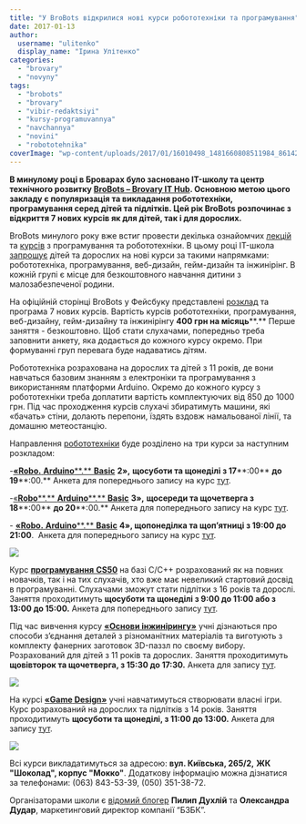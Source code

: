 ```yaml
---
title: "У BroBots відкрилися нові курси робототехніки та програмування"
date: 2017-01-13
author: 
  username: "ulitenko"
  display_name: "Ірина Улітенко"
categories: 
  - "brovary"
  - "novyny"
tags: 
  - "brobots"
  - "brovary"
  - "vibir-redaktsiyi"
  - "kursy-programuvannya"
  - "navchannya"
  - "novini"
  - "robototehnika"
coverImage: "wp-content/uploads/2017/01/16010498_1481660808511984_861428414_o-e1484219848670.jpg"
---
```


**В минулому році в Броварах було засновано IT-школу та центр технічного розвитку [BroBots – Brovary IT Hub](https://www.facebook.com/brobots.hub/). Основною метою цього закладу є популяризація та викладання робототехніки, програмування серед дітей та підлітків. Цей рік BroBots розпочинає з відкриття 7 нових курсів як для дітей, так і для дорослих.**

BroBots минулого року вже встиг провести декілька ознайомчих [лекцій](https://mpz.brovary.org/anons-lektsiya-vid-brobots-yak-robyty-kompyuterni-igry/) та [курсів](https://www.facebook.com/brobots.hub/photos/a.1546878308940887.1073741828.1544694599159258/1550098965285488/?type=3&theater) з програмування та робототехніки. В цьому році IT-школа [запрошує](https://www.facebook.com/groups/brovary/permalink/1498898140140147/?match=YnJvYm90cw%3D%3D) дітей та дорослих на нові курси за такими напрямками: робототехніка, програмування, веб-дизайн, гейм-дизайн та інжинірінг. В кожній групі є місце для безкоштовного навчання дитини з малозабезпеченої родини.

На офіційній сторінці BroBots у Фейсбуку представлені [розклад](https://www.facebook.com/brobots.hub/photos/a.1546878308940887.1073741828.1544694599159258/1632142970414420/?type=3&theater) та програма 7 нових курсів. Вартість курсів робототехніки, програмування, веб-дизайну, гейм-дизайну та інжинірінгу **400 грн на місяць****.** Перше заняття - безкоштовно. Щоб стати слухачами, попередньо треба заповнити анкету, яка додається до кожного курсу окремо. При формуванні груп перевага буде надаватись дітям.

Робототехніка розрахована на дорослих та дітей з 11 років, де вони навчаться базовим знанням з електроніки та програмування з використанням платформи Arduino. Окремо до кожного курсу з робототехніки треба доплатити вартість комплектуючих від 850 до 1000 грн. Під час проходження курсів слухачі збиратимуть машини, які «бачать» стіни, долають перепони, їздять вздовж намальованої лінії, та домашню метеостанцію.

Направлення [робототехніки](https://www.facebook.com/brobots.hub/posts/1631249340503783) буде розділено на три курси за наступним розкладом:

\-[**«****Robo****.** **Arduino****.** **Basic**](https://docs.google.com/document/d/1Xpl3rUpsh3MxIaG3MDCqOL3MRXQnFB1SEs2vmKAYu18/edit) **2»,** **щосуботи та щонеділі з 17****:00** **до 19****:00.** Анкета для попереднього запису на курс [тут](https://docs.google.com/forms/d/e/1FAIpQLSfoL6KRW9aJSZrWDcG79cQnoOD6pBH0YrkXSFfH8zCasgmBUA/viewform?c=0&w=1).

\-[«**Robo****.** **Arduino****.** **Basic**](https://docs.google.com/document/d/1NJPIoPlcOHQkderfZO2gM47MomwBmC2Ac0G9IJGKvsU/edit) **3»,** **щосереди та щочетверга з 18****:00** **до 20****:00.** Анкета для попереднього запису на курс [тут](https://docs.google.com/forms/d/e/1FAIpQLSeb6nvytQIJljvO2NkD9VE2idqC872ZA_xCfsP6iBEu4rWxOw/viewform?c=0&w=1).

\- [**«****Robo****.** **Arduino****.** **Basic**](https://docs.google.com/document/d/1lD7bgV-S23yN5ndvdo__nx78obyikGu6M2grhkCyS4A/edit) **4», щопонеділка та щоп’ятниці з 19:00 до 21:00**.  Анкета для попереднього запису на курс [тут](https://docs.google.com/forms/d/e/1FAIpQLSfFxFXjfak_Udn2cpgR8EO_sRaVgc3LFBI9k_JSPSQKeUlhxA/viewform?c=0&w=1).

[![](https://mpz.brovary.org/wp-content/uploads/2017/01/15871865_1631249167170467_5799353422065026697_n.jpg)](https://mpz.brovary.org/wp-content/uploads/2017/01/15871865_1631249167170467_5799353422065026697_n.jpg)

Курс [**програмування** **CS50**](https://docs.google.com/document/d/18z38jhpeI-A9ASZsYdAoCDoZpIo3hHQ4TP7TFp-LEnU/edit) на базі С/С++ розрахований як на повних новачків, так і на тих слухачів, хто вже має невеликий стартовий досвід в програмуванні. Слухачами зможут стати підлітки з 16 років та дорослі. Заняття проходитимуть **щосуботи та щонеділі з 9:00 до 11:00 або з 13:00 до 15:00.** Анкета для попереднього запису [тут](https://docs.google.com/forms/d/e/1FAIpQLScwBOQRaj4u_nIABpv5OnxY5m91iFB4bRu2kGul4Bxpi_w40g/viewform?c=0&w=1).

Під час вивчення курсу [**«Основи інжинірингу»**](https://docs.google.com/document/d/12X3V0A3oG3ZZXo2fAUYSzfcNb5Wzsy8rUCErjhAhduk/edit) учні дізнаються про способи з’єднання деталей з різноманітних матеріалів та виготують з комплекту фанерних заготовок 3D-паззл по своєму вибору. Розрахований для дітей з 11 років та дорослих. Заняття проходитимуть **щовівторок та щочетверга, з 15:30 до 17:30.** Анкета для запису [тут](https://docs.google.com/forms/d/e/1FAIpQLSegdzzGBUCC5koPs3MM-hsxJsETWsBP4tvO5cy9ZVTMNg9hhg/viewform?c=0&w=1).

![](https://mpz.brovary.org/wp-content/uploads/2017/01/15940335_1631788740449843_6043045893353785393_n.jpg)

На курсі [**«****Game** **Design****»**](https://docs.google.com/document/d/1AWyARMF_KFJGeiPfow4uGKg03ny26rg5za_2ZgoPlYU/edit) учні навчатимуться створювати власні ігри. Курс розрахований на дорослих та підлітків з 14 років. Заняття проходитимуть **щосуботи та щонеділі, з 11:00 до 13:00.** Анкета для запису [тут](https://docs.google.com/forms/d/e/1FAIpQLSe8cjbSgyA7HpSOUSxeolfmbAl7F1TnnBRKtrCOLmHJR5PzFg/viewform?c=0&w=1).

[![](https://mpz.brovary.org/wp-content/uploads/2017/01/15940677_1631788687116515_2339901465150805836_n.jpg)](https://mpz.brovary.org/wp-content/uploads/2017/01/15940677_1631788687116515_2339901465150805836_n.jpg)

Всі курси викладатимуться за адресою: **вул. Київська, 265/2,** **ЖК "Шоколад", корпус "Мокко"**. Додаткову інформацію можна дізнатися за телефонами: (063) 843-53-39, (050) 351-38-72.

Організаторами школи є [відомий блогер](https://mpz.brovary.org/pylyp-duhlij-ya-namagayusya-daty-lyudyam-shans/) **Пилип Духлій** та **Олександра Дудар**, маркетинговий директор компанії “БЗБК”.

